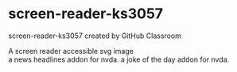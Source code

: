 # screen-reader-ks3057
screen-reader-ks3057 created by GitHub Classroom

A screen reader accessible svg image  
a news headlines addon for nvda.
a joke of the day addon for nvda.
